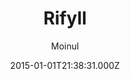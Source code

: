 ---
title: Rifyll
github: https://github.com/itsrifat/rifyll
demo: https://itsrifat.github.io/rifyll/
author: Moinul
ssg:
  - Jekyll
cms:
  - No Cms
date: 2015-01-01T21:38:31.000Z
description: 'A simple blog template for jekyll based on twitter bootstrap 3 '
stale: true
---